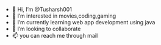 - 👋 Hi, I’m @Tusharsh001
- 👀 I’m interested in movies,coding,gaming 
- 🌱 I’m currently learning web app development using java 
- 💞️ I’m looking to collaborate 
- 📫 you can reach me through mail 

<!---
Tusharsh001/Tusharsh001 is a ✨ special ✨ repository because its `README.md` (this file) appears on your GitHub profile.
You can click the Preview link to take a look at your changes.
--->
